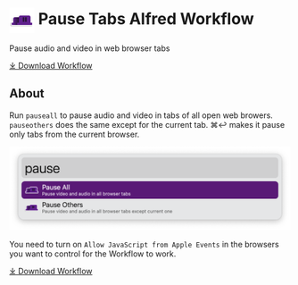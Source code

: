 # <img src='Workflow/icon.png' width='45' align='center' alt='icon'> Pause Tabs Alfred Workflow

Pause audio and video in web browser tabs

<a href='https://github.com/alfredapp/pause-tabs-workflow/releases/latest/download/Pause.Tabs.alfredworkflow'>⤓ Download Workflow</a>

## About

Run `pauseall` to pause audio and video in tabs of all open web browers. `pauseothers` does the same except for the current tab. ⌘↩ makes it pause only tabs from the current browser.

![Alfred search for pause](Workflow/images/about/pause.png)

You need to turn on `Allow JavaScript from Apple Events` in the browsers you want to control for the Workflow to work.

<a href='https://github.com/alfredapp/pause-tabs-workflow/releases/latest/download/Pause.Tabs.alfredworkflow'>⤓ Download Workflow</a>
